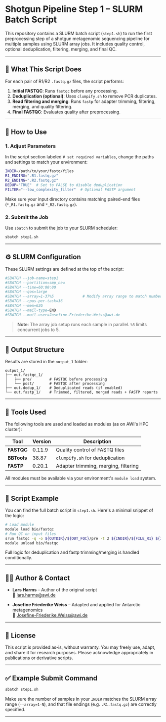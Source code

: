 # Shotgun Pipeline Step 1 – SLURM Batch Script

This repository contains a SLURM batch script (`step1.sh`) to run the first preprocessing step of a shotgun metagenomic sequencing pipeline for multiple samples using SLURM array jobs. It includes quality control, optional deduplication, filtering, merging, and final QC.

---

## 🧪 What This Script Does

For each pair of R1/R2 `.fastq.gz` files, the script performs:

1. **Initial FASTQC**: Runs `fastqc` before any processing.
2. **Deduplication (optional)**: Uses `clumpify.sh` to remove PCR duplicates.
3. **Read filtering and merging**: Runs `fastp` for adapter trimming, filtering, merging, and quality filtering.
4. **Final FASTQC**: Evaluates quality after preprocessing.

---

## 🚀 How to Use

### 1. Adjust Parameters

In the script section labeled `# set required variables`, change the paths and settings to match your environment:

```bash
INDIR=/path/to/your/fastq/files
R1_ENDING=".R1.fastq.gz"
R2_ENDING=".R2.fastq.gz"
DEDUP="TRUE"  # Set to FALSE to disable deduplication
FILTER="--low_complexity_filter"  # Optional FASTP argument
```

Make sure your input directory contains matching paired-end files (`*_R1.fastq.gz` and `*_R2.fastq.gz`).

### 2. Submit the Job

Use `sbatch` to submit the job to your SLURM scheduler:

```bash
sbatch step1.sh
```

---

## ⚙️ SLURM Configuration

These SLURM settings are defined at the top of the script:

```bash
#SBATCH --job-name=step1
#SBATCH --partition=smp_new
#SBATCH --time=60:00:00
#SBATCH --qos=large
#SBATCH --array=1-37%5             # Modify array range to match number of samples
#SBATCH --cpus-per-task=36
#SBATCH --mem=62G
#SBATCH --mail-type=END
#SBATCH --mail-user=Josefine-Friederike.Weiss@awi.de
```

> **Note**: The array job setup runs each sample in parallel. `%5` limits concurrent jobs to 5.

---

## 📂 Output Structure

Results are stored in the `output_1` folder:

```
output_1/
├── out.fastqc_1/
│   ├── pre/        # FASTQC before processing
│   └── post/       # FASTQC after processing
├── out.dedup_1/    # Deduplicated reads (if enabled)
└── out.fastp_1/    # Trimmed, filtered, merged reads + FASTP reports
```

---

## 🔧 Tools Used

The following tools are used and loaded as modules (as on AWI's HPC cluster):

| Tool      | Version   | Description                       |
|-----------|-----------|-----------------------------------|
| **FASTQC**    | 0.11.9    | Quality control of FASTQ files |
| **BBTools**   | 38.87     | `clumpify.sh` for deduplication |
| **FASTP**     | 0.20.1    | Adapter trimming, merging, filtering |

All modules must be available via your environment's `module load` system.

---

## 📜 Script Example

You can find the full batch script in `step1.sh`. Here's a minimal snippet of the logic:

```bash
# Load module
module load bio/fastqc
# Run QC on input files
srun fastqc -q -o ${OUTDIR}/${OUT_FQC}/pre -t 2 ${INDIR}/${FILE_R1} ${INDIR}/${FILE_R2}
module unload bio/fastqc
```

Full logic for deduplication and fastp trimming/merging is handled conditionally.

---

## 🧑‍💻 Author & Contact

- **Lars Harms** – Author of the original script  
  📧 [lars.harms@awi.de](mailto:lars.harms@awi.de)

- **Josefine Friederike Weiss** – Adapted and applied for Antarctic metagenomics  
  📧 [Josefine-Friederike.Weiss@awi.de](mailto:Josefine-Friederike.Weiss@awi.de)

---

## 📄 License

This script is provided as-is, without warranty. You may freely use, adapt, and share it for research purposes. Please acknowledge appropriately in publications or derivative scripts.

---

## ✅ Example Submit Command

```bash
sbatch step1.sh
```

Make sure the number of samples in your `INDIR` matches the SLURM array range (`--array=1-N`), and that file endings (e.g. `.R1.fastq.gz`) are correctly specified.

---
